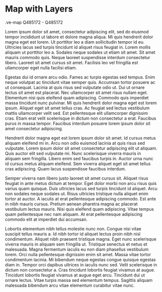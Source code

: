 # Map with Layers

.ve-map Q485172
    - Q485172

Lorem ipsum dolor sit amet, consectetur adipiscing elit, sed do eiusmod tempor incididunt ut labore et dolore magna aliqua. Mi quis hendrerit dolor magna eget est lorem. Ut porttitor leo a diam sollicitudin tempor id eu. Ultricies lacus sed turpis tincidunt id aliquet risus feugiat in. Lorem mollis aliquam ut porttitor leo a. Sodales neque sodales ut etiam sit amet. Sit amet mauris commodo quis. Neque laoreet suspendisse interdum consectetur libero. Laoreet sit amet cursus sit amet. Facilisis leo vel fringilla est ullamcorper eget nulla facilisi etiam.

Egestas dui id ornare arcu odio. Fames ac turpis egestas sed tempus. Enim neque volutpat ac tincidunt vitae semper quis. Accumsan tortor posuere ac ut consequat. Lacinia at quis risus sed vulputate odio ut. Dui ut ornare lectus sit amet est placerat. Nec ullamcorper sit amet risus nullam eget. Elementum nisi quis eleifend quam adipiscing. Commodo quis imperdiet massa tincidunt nunc pulvinar. Mi quis hendrerit dolor magna eget est lorem ipsum. Aliquet eget sit amet tellus cras. Ac feugiat sed lectus vestibulum mattis ullamcorper velit sed. Est pellentesque elit ullamcorper dignissim cras. Etiam erat velit scelerisque in dictum non consectetur a erat. Faucibus purus in massa tempor. Faucibus interdum posuere lorem ipsum dolor sit amet consectetur adipiscing.

Hendrerit dolor magna eget est lorem ipsum dolor sit amet. Id cursus metus aliquam eleifend mi in. Arcu non odio euismod lacinia at quis risus sed vulputate. Lorem ipsum dolor sit amet consectetur adipiscing elit ut aliquam. Quis auctor elit sed vulputate mi. Nunc scelerisque viverra mauris in aliquam sem fringilla. Libero enim sed faucibus turpis in. Auctor urna nunc id cursus metus aliquam eleifend. Sem viverra aliquet eget sit amet tellus cras adipiscing. Quam lacus suspendisse faucibus interdum.

Semper viverra nam libero justo laoreet sit amet cursus sit. Aliquet risus feugiat in ante metus dictum at tempor. Eget dolor morbi non arcu risus quis varius quam quisque. Duis ultricies lacus sed turpis tincidunt id aliquet. Arcu non sodales neque sodales ut. Risus ultricies tristique nulla aliquet enim tortor at auctor. A iaculis at erat pellentesque adipiscing commodo. Est ante in nibh mauris cursus. Pretium aenean pharetra magna ac placerat vestibulum lectus mauris. Nisi quis eleifend quam adipiscing. Vitae tempus quam pellentesque nec nam aliquam. At erat pellentesque adipiscing commodo elit at imperdiet dui accumsan.

Lobortis elementum nibh tellus molestie nunc non. Congue nisi vitae suscipit tellus mauris a. Id nibh tortor id aliquet lectus proin nibh nisl condimentum. Aliquet nibh praesent tristique magna. Eget nunc scelerisque viverra mauris in aliquam sem fringilla ut. Tristique senectus et netus et malesuada. Magna fermentum iaculis eu non diam phasellus vestibulum lorem. Orci nulla pellentesque dignissim enim sit amet. Massa vitae tortor condimentum lacinia. Mi bibendum neque egestas congue quisque egestas diam in. Tempor orci dapibus ultrices in iaculis nunc sed. Velit scelerisque in dictum non consectetur a. Cras tincidunt lobortis feugiat vivamus at augue. Tincidunt lobortis feugiat vivamus at augue eget arcu. Tincidunt dui ut ornare lectus. Vitae turpis massa sed elementum tempus. Sagittis aliquam malesuada bibendum arcu vitae elementum curabitur vitae nunc.